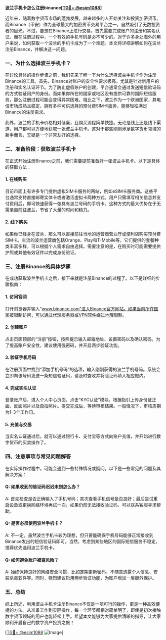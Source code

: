 **波兰手机卡怎么注册binance[[TG💪+ @esim1088](https://t.me/s/esim1088)]**

近年来，随着数字货币市场的蓬勃发展，越来越多的人开始关注和投资加密货币。而Binance（币安）作为全球最大的加密货币交易平台之一，自然吸引了无数投资者的目光。不过，要想在Binance上进行交易，首先需要完成账户的注册和实名认证。而在注册过程中，一个有效的手机号码是必不可少的。对于许多身处海外的用户来说，如何获取一个波兰的手机卡成为了一个难题。本文将详细讲解如何在波兰注册Binance，并解决这一问题。

### 一、为什么选择波兰手机卡？

在讨论具体的操作步骤之前，我们先来了解一下为什么选择波兰手机卡作为注册Binance的工具。首先，Binance对账户的安全性要求极高，尤其是针对新用户的注册和实名认证环节。为了防止虚假账户的创建，平台通常会通过发送短信验证码的方式验证用户的身份。而如果你所在的国家或地区没有提供可靠的国际短信服务，那么注册过程可能会变得异常困难。相比之下，波兰作为一个欧洲国家，其电信市场成熟且稳定，拥有多种可供选择的预付费SIM卡服务，能够轻松满足Binance的注册需求。

此外，波兰的手机卡价格相对低廉，且购买流程简单快捷。无论是线上还是线下渠道，用户都可以方便地获取一张波兰手机卡。这对于那些刚刚涉足数字货币领域的新手而言，无疑是一个非常友好的选择。

### 二、准备阶段：获取波兰手机卡

在正式开始注册Binance之前，我们需要提前准备好一张波兰手机卡。以下是具体的获取方法：

#### 1. 在线购买
目前市面上有许多专门提供虚拟SIM卡服务的网站，例如eSIM卡服务商。这些平台通常支持直接邮寄实体卡或者激活虚拟卡两种方式。用户只需填写相关信息并支付费用后，即可快速获得一张具有波兰号码的手机卡。这种方式的最大优势在于无需亲自前往波兰，节省了大量的时间和精力。

#### 2. 线下购买
如果你已经身在波兰，那么可以直接前往当地的运营商营业厅或便利店购买预付费SIM卡。主流的波兰运营商包括Orange、Play和T-Mobile等，它们提供的套餐种类丰富多样，可以根据个人需求自由选择。需要注意的是，在购买时可能需要提供护照或其他有效证件以完成身份验证。

### 三、注册Binance的具体步骤

在成功获取波兰手机卡之后，接下来就是注册Binance的过程了。以下是详细的步骤指南：

#### 1. 访问官网
打开浏览器并输入“www.binance.com”进入Binance官方网站。如果当前所在国家被限制访问，可以通过代理服务器或VPN软件绕过地理限制。

#### 2. 创建账户
点击页面顶部的“注册”按钮，按照提示输入邮箱地址、设置密码以及确认密码。为了提高账户安全性，建议使用强密码，并开启两步验证功能。

#### 3. 验证手机号码
在注册页面中找到“添加手机号码”的选项，输入刚刚获得的波兰手机号码。系统会立即向该号码发送一条短信验证码，请及时查收并将验证码填入相应框内。

#### 4. 完成实名认证
登录账户后，进入个人中心页面，点击“KYC认证”模块。根据指引上传身份证正面、反面照片以及自拍照片。提交完成后，等待审核结果。一般情况下，审核周期为1-3个工作日。

#### 5. 充值与交易
当实名认证通过后，就可以通过银行卡、支付宝等方式向账户充值，并开始进行数字货币的买卖操作了。

### 四、注意事项与常见问题解答

在实际操作过程中，可能会遇到一些特殊情况或疑问。以下是一些常见的问题及其解决方案：

#### Q: 如果收到的验证码迟迟未到怎么办？
A: 首先检查是否正确输入了手机号码；其次查看手机信号是否良好；最后尝试重启设备或更换网络环境再试一次。如果仍然无法接收验证码，可以联系客服寻求帮助。

#### Q: 是否必须使用波兰手机卡？
A: 不一定。虽然波兰手机卡较为理想，但只要能确保手机号码能够正常接收到Binance发出的短信验证码即可。当然，考虑到某些地区的国际短信服务不稳定，推荐优先选用波兰手机卡。

#### Q: 如何避免账户被盗风险？
A: 始终保持良好的网络安全习惯，比如定期更新密码、不随意透露个人信息、安装杀毒软件等。同时，强烈建议启用两步验证功能，为账户增加一层额外保护。

### 五、总结

综上所述，利用波兰手机卡注册Binance不仅是一项可行的操作，更是一种高效便捷的方法。从准备工作到实际操作，每一个环节都相对简单明了，即使是初次接触数字货币领域的用户也能轻松上手。希望本文能够为大家提供清晰的指导，让大家顺利开启自己的数字资产投资之旅！

[[TG💪+ @esim1088](https://t.me/s/esim1088) ![Image](https://i.postimg.cc/4NQfJmqS/Snipaste-2025-05-13-00-14-12.png)]